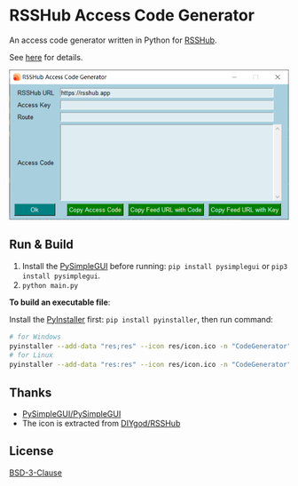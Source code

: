 # RSSHub Access Code Generator

An access code generator written in Python for [RSSHub](https://github.com/DIYgod/RSSHub).

See [here](https://docs.rsshub.app/install/#pei-zhi-fang-wen-kong-zhi-pei-zhi) for details.

![screenshot_1](./assets/screenshot_1.png)

## Run & Build

1. Install the [PySimpleGUI](https://github.com/PySimpleGUI/PySimpleGUI) before running: `pip install pysimplegui` or `pip3 install pysimplegui`.
2. `python main.py`

**To build an executable file**:

Install the [PyInstaller](https://pypi.org/project/pyinstaller/) first: `pip install pyinstaller`, then run command: 

```bash
# for Windows
pyinstaller --add-data "res;res" --icon res/icon.ico -n "CodeGenerator" -wF main.py
# for Linux
pyinstaller --add-data "res:res" --icon res/icon.ico -n "CodeGenerator" -wF main.py
```

## Thanks

- [PySimpleGUI/PySimpleGUI](https://github.com/PySimpleGUI/PySimpleGUI)
- The icon is extracted from [DIYgod/RSSHub](https://github.com/DIYgod/RSSHub)

## License

[BSD-3-Clause](./LICENSE)
